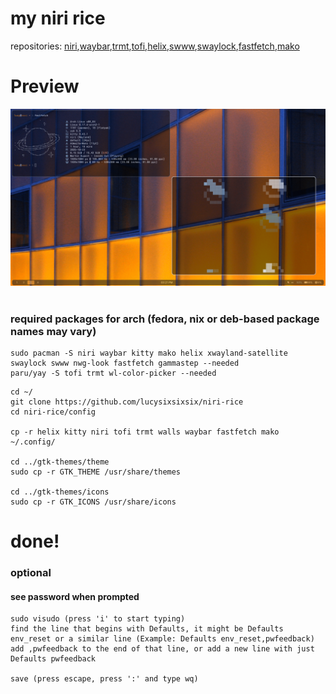 # my niri rice
repositories: [niri](https://github.com/YaLTeR/niri),[waybar](https://github.com/Alexays/Waybar),[trmt](https://github.com/cenonym/trmt),[tofi](https://github.com/philj56/tofi),[helix](https://helix-editor.com/),[swww](https://github.com/LGFae/swww),[swaylock](https://github.com/swaywm/swaylock),[fastfetch](https://github.com/fastfetch-cli/fastfetch),[mako](https://github.com/emersion/mako)

# Preview
![alt text](https://raw.githubusercontent.com/lucysixsixsix/lucysixsixsix.github.io/refs/heads/main/images/rice.png "👀")
#

### required packages for arch (fedora, nix or deb-based package names may vary)
```
sudo pacman -S niri waybar kitty mako helix xwayland-satellite swaylock swww nwg-look fastfetch gammastep --needed
paru/yay -S tofi trmt wl-color-picker --needed
```

```
cd ~/
git clone https://github.com/lucysixsixsix/niri-rice
cd niri-rice/config

cp -r helix kitty niri tofi trmt walls waybar fastfetch mako ~/.config/

cd ../gtk-themes/theme
sudo cp -r GTK_THEME /usr/share/themes

cd ../gtk-themes/icons
sudo cp -r GTK_ICONS /usr/share/icons
```
# done!

### optional
#### see password when prompted
```
sudo visudo (press 'i' to start typing)
find the line that begins with Defaults, it might be Defaults env_reset or a similar line (Example: Defaults env_reset,pwfeedback)
add ,pwfeedback to the end of that line, or add a new line with just Defaults pwfeedback

save (press escape, press ':' and type wq)
```
